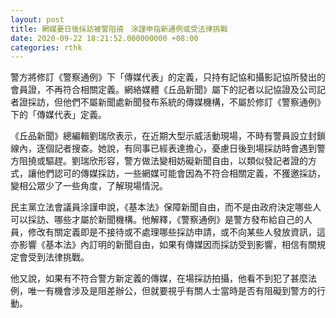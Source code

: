 ```yaml
---
layout: post
title: 網媒憂日後採訪被警阻撓　涂謹申指新通例或受法律挑戰
date: 2020-09-22 18:21:52.000000000 +08:00
categories: rthk
---
```


警方將修訂《警察通例》下「傳媒代表」的定義，只持有記協和攝影記協所發出的會員證，不再符合相關定義。網絡媒體《丘品新聞》屬下的記者以記協證及公司記者證採訪，但他們不屬新聞處新聞發布系統的傳媒機構，不屬於修訂《警察通例》下的「傳媒代表」定義。

《丘品新聞》總編輯劉瑞欣表示，在近期大型示威活動現場，不時有警員設立封鎖線內，逐個記者搜查。她說，有同事已經表達擔心，憂慮日後到場採訪時會遇到警方阻撓或驅趕。劉瑞欣形容，警方做法變相妨礙新聞自由，以類似發記者證的方式，讓他們認可的傳媒採訪，一些網媒可能會因為不符合相關定義，不獲邀採訪，變相公眾少了一些角度，了解現場情況。

民主黨立法會議員涂謹申說，《基本法》保障新聞自由，而不是由政府決定哪些人可以採訪、哪些才屬於新聞機構。他解釋，《警察通例》是警方發布給自己的人員，修改有關定義即是不接待或不處理哪些採訪申請，或不向某些人發放資訊，這亦影響《基本法》內訂明的新聞自由，如果有傳媒因而採訪受到影響，相信有關規定會受到法律挑戰。

他又說，如果有不符合警方新定義的傳媒，在場採訪拍攝，他看不到犯了甚麼法例，唯一有機會涉及是阻差辦公，但就要視乎有關人士當時是否有阻礙到警方的行動。
